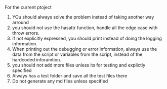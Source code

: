 For the current ptoject

1. YOu should always solve the problem instead of taking another way arround
2. you should not use the hasattr function, handle all the edge case with throw errors.
3. If not explicitly expressed, you should print instead of doing the logging information.
4. When printing out the debugging or error information, always use the data from the script or variables from the script, instead of the hardcoded inforamtion.
5. you should not add more files unless its for testing and explictly specified
6. Always has a test folder and save all the test files there
7. Do not generate any md files unless specified

